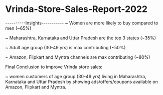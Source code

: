 # Vrinda-Store-Sales-Report-2022
----------Insights-----------
~ Women are more likely to buy compared to men (~65%)

~ Maharashtra, Karnataka and Uttar Pradesh are the top 3 states (~35%)

~ Adult age group (30-49 yrs) is max contributing (~50%)

~ Amazon, Flipkart and Myntra channels are max contributing (~80%)

Final Conclusion to improve Vrinda store sales:

~ women customers of age group (30-49 yrs) living in Maharashtra, Karnataka and Uttar Pradesh by showing ads/offers/coupons available on Amazon, Flipkart and Myntra.
